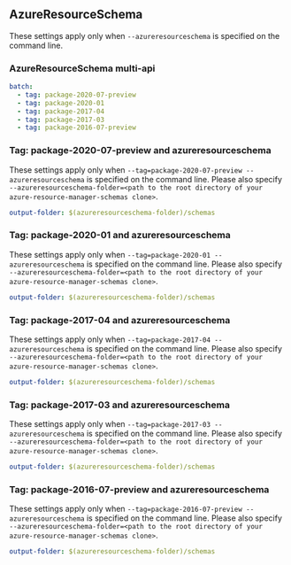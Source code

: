 ## AzureResourceSchema

These settings apply only when `--azureresourceschema` is specified on the command line.

### AzureResourceSchema multi-api

``` yaml $(azureresourceschema) && $(multiapi)
batch:
  - tag: package-2020-07-preview
  - tag: package-2020-01
  - tag: package-2017-04
  - tag: package-2017-03
  - tag: package-2016-07-preview
```

### Tag: package-2020-07-preview and azureresourceschema

These settings apply only when `--tag=package-2020-07-preview --azureresourceschema` is specified on the command line.
Please also specify `--azureresourceschema-folder=<path to the root directory of your azure-resource-manager-schemas clone>`.

``` yaml $(tag) == 'package-2020-07-preview' && $(azureresourceschema)
output-folder: $(azureresourceschema-folder)/schemas
```

### Tag: package-2020-01 and azureresourceschema

These settings apply only when `--tag=package-2020-01 --azureresourceschema` is specified on the command line.
Please also specify `--azureresourceschema-folder=<path to the root directory of your azure-resource-manager-schemas clone>`.

``` yaml $(tag) == 'package-2020-01' && $(azureresourceschema)
output-folder: $(azureresourceschema-folder)/schemas
```

### Tag: package-2017-04 and azureresourceschema

These settings apply only when `--tag=package-2017-04 --azureresourceschema` is specified on the command line.
Please also specify `--azureresourceschema-folder=<path to the root directory of your azure-resource-manager-schemas clone>`.

``` yaml $(tag) == 'package-2017-04' && $(azureresourceschema)
output-folder: $(azureresourceschema-folder)/schemas
```

### Tag: package-2017-03 and azureresourceschema

These settings apply only when `--tag=package-2017-03 --azureresourceschema` is specified on the command line.
Please also specify `--azureresourceschema-folder=<path to the root directory of your azure-resource-manager-schemas clone>`.

``` yaml $(tag) == 'package-2017-03' && $(azureresourceschema)
output-folder: $(azureresourceschema-folder)/schemas
```

### Tag: package-2016-07-preview and azureresourceschema

These settings apply only when `--tag=package-2016-07-preview --azureresourceschema` is specified on the command line.
Please also specify `--azureresourceschema-folder=<path to the root directory of your azure-resource-manager-schemas clone>`.

``` yaml $(tag) == 'package-2016-07-preview' && $(azureresourceschema)
output-folder: $(azureresourceschema-folder)/schemas
```

